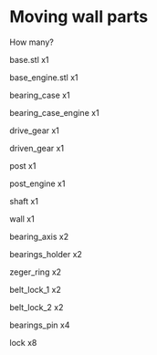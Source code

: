# Moving wall parts

How many?

base.stl 		x1

base_engine.stl 	x1

bearing_case 		x1

bearing_case_engine 	x1

drive_gear 		x1

driven_gear 		x1

post 			x1

post_engine 		x1

shaft 			x1

wall 			x1

bearing_axis 		x2

bearings_holder 	x2

zeger_ring 		x2

belt_lock_1 		x2

belt_lock_2 		x2

bearings_pin 		x4

lock 			x8
